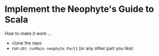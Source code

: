 # Implement the Neophyte's Guide to Scala

How to make it work ...

* clone the repo
* run `sbt runMain neophyte.Part1` (or any other part you like)

